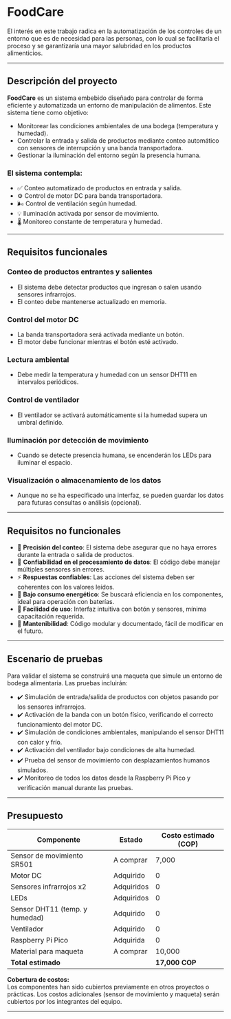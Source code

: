 # FoodCare

El interés en este trabajo radica en la automatización de los controles de un entorno que es de necesidad para las personas, con lo cual se facilitaría el proceso y se garantizaría una mayor salubridad en los productos alimenticios.

---

## Descripción del proyecto

**FoodCare** es un sistema embebido diseñado para controlar de forma eficiente y automatizada un entorno de manipulación de alimentos. Este sistema tiene como objetivo:

- Monitorear las condiciones ambientales de una bodega (temperatura y humedad).
- Controlar la entrada y salida de productos mediante conteo automático con sensores de interrupción y una banda transportadora.
- Gestionar la iluminación del entorno según la presencia humana.

### El sistema contempla:

- ✅ Conteo automatizado de productos en entrada y salida.  
- ⚙️ Control de motor DC para banda transportadora.  
- 🌬️ Control de ventilación según humedad.  
- 💡 Iluminación activada por sensor de movimiento.  
- 🌡️ Monitoreo constante de temperatura y humedad.

---

## Requisitos funcionales

### Conteo de productos entrantes y salientes

- El sistema debe detectar productos que ingresan o salen usando sensores infrarrojos.  
- El conteo debe mantenerse actualizado en memoria.

### Control del motor DC

- La banda transportadora será activada mediante un botón.  
- El motor debe funcionar mientras el botón esté activado.

### Lectura ambiental

- Debe medir la temperatura y humedad con un sensor DHT11 en intervalos periódicos.

### Control de ventilador

- El ventilador se activará automáticamente si la humedad supera un umbral definido.

### Iluminación por detección de movimiento

- Cuando se detecte presencia humana, se encenderán los LEDs para iluminar el espacio.

### Visualización o almacenamiento de los datos

- Aunque no se ha especificado una interfaz, se pueden guardar los datos para futuras consultas o análisis (opcional).

---

## Requisitos no funcionales

- 🔢 **Precisión del conteo**: El sistema debe asegurar que no haya errores durante la entrada o salida de productos.  
- 🔄 **Confiabilidad en el procesamiento de datos**: El código debe manejar múltiples sensores sin errores.  
- ⚡ **Respuestas confiables**: Las acciones del sistema deben ser coherentes con los valores leídos.  
- 🔋 **Bajo consumo energético**: Se buscará eficiencia en los componentes, ideal para operación con baterías.  
- 🧠 **Facilidad de uso**: Interfaz intuitiva con botón y sensores, mínima capacitación requerida.  
- 🔧 **Mantenibilidad**: Código modular y documentado, fácil de modificar en el futuro.

---

## Escenario de pruebas

Para validar el sistema se construirá una maqueta que simule un entorno de bodega alimentaria. Las pruebas incluirán:

- ✔️ Simulación de entrada/salida de productos con objetos pasando por los sensores infrarrojos.  
- ✔️ Activación de la banda con un botón físico, verificando el correcto funcionamiento del motor DC.  
- ✔️ Simulación de condiciones ambientales, manipulando el sensor DHT11 con calor y frío.  
- ✔️ Activación del ventilador bajo condiciones de alta humedad.  
- ✔️ Prueba del sensor de movimiento con desplazamientos humanos simulados.  
- ✔️ Monitoreo de todos los datos desde la Raspberry Pi Pico y verificación manual durante las pruebas.

---

## Presupuesto

| Componente                           | Estado      | Costo estimado (COP) |
|-------------------------------------|-------------|-----------------------|
| Sensor de movimiento SR501          | A comprar   | 7,000                 |
| Motor DC                            | Adquirido   | 0                     |
| Sensores infrarrojos x2             | Adquiridos  | 0                     |
| LEDs                                | Adquiridos  | 0                     |
| Sensor DHT11 (temp. y humedad)      | Adquirido   | 0                     |
| Ventilador                          | Adquirido   | 0                     |
| Raspberry Pi Pico                   | Adquirida   | 0                     |
| Material para maqueta               | A comprar   | 10,000                |
| **Total estimado**                  |             | **17,000 COP**        |

**Cobertura de costos:**  
Los componentes han sido cubiertos previamente en otros proyectos o prácticas. Los costos adicionales (sensor de movimiento y maqueta) serán cubiertos por los integrantes del equipo.

---
